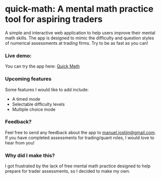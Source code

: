 # quick-math: A mental math practice tool for aspiring traders
A simple and interactive web application to help users improve their mental math skills. The app is designed to mimic the difficulty and question styles of numerical assessments at trading firms. Try to be as fast as you can!

### Live demo: 
You can try the app here: [Quick Math](https://maanbanaan.github.io/mental-math-app/)

### Upcoming features
Some features I would like to add include:
- A timed mode
- Selectable difficulty levels
- Multiple choice mode

### Feedback?
Feel free to send any feedback about the app to manuel.jostijn@gmail.com. If you have completed assessments for trading/quant roles, I would love to hear from you!

### Why did I make this?
I got frustrated by the lack of free mental math practice designed to help prepare for trader assessments, so I decided to make my own.

